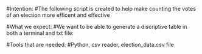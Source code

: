 #Intention:
#The following script is created to help make counting the votes of an election more efficent and effective 

#What we expect: 
#We want to be able to generate a discriptive table in both a terminal and txt file: 

#Tools that are needed: 
#Python, csv reader, election_data.csv file
